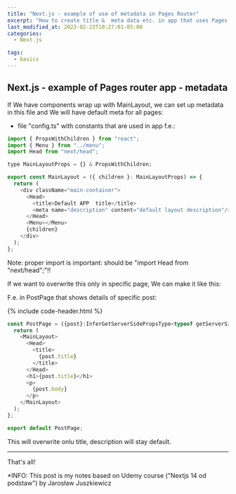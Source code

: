 ```yaml
---
title: "Next.js - example of use of metadata in Pages Router"
excerpt: "How to create title &  meta data etc. in app that uses Pages Router in NEXT.JS"
last_modified_at: 2023-02-23T10:27:01-05:00
categories:
  - Next.js

tags: 
  - basics
---
```


<!-- short introduction -->
## Next.js - example of Pages router app - metadata

If We have components wrap up with MainLayout, we can set up metadata in this file and We will have default meta for all pages:

- file "config.ts" with constants that are used in app f.e.:

```js
import { PropsWithChildren } from "react";
import { Menu } from "../menu";
import Head from "next/head";

type MainLayoutProps = {} & PropsWithChildren;

export const MainLayout = ({ children }: MainLayoutProps) => {
  return (
    <div className="main-container">
      <Head>
        <title>Default APP  title</title>
        <meta name="description" content="default layout description"/>
      </Head>
      <Menu></Menu>
      {children}
    </div>
  );
};
```

Note: proper import is important: should be "import Head from "next/head";"!!


If we want to overwrite this only in specific page, We can make it like this:

F.e. in PostPage that shows details of specific post:

{% include code-header.html %}
```js
const PostPage = ({post}:InferGetServerSidePropsType<typeof getServerSideProps>) => {
  return (
    <MainLayout>
      <Head>
        <title>
          {post.title}
        </title>
      </Head>
      <h1>{post.title}</h1>
      <p>
        {post.body}
      </p>
    </MainLayout>
  );
};

export default PostPage;
```
This will overwrite onlu title, description will stay default.


----


That's all!

*INFO: This post is my notes based on Udemy course ("Nextjs 14 od podstaw") by Jarosław Juszkiewicz
